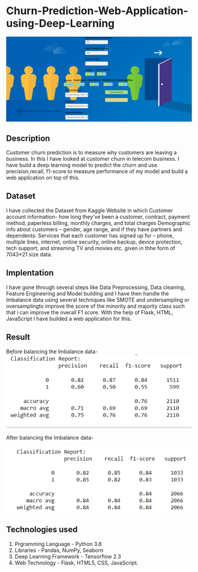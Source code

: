 # Churn-Prediction-Web-Application-using-Deep-Learning
![plot](./Screen.png)

## Description
Customer churn prediction is to measure why customers are leaving a business. In this I have looked at customer churn in telecom business. I have build a deep learning model to predict the churn and use precision,recall, f1-score to measure performance of my model and build a web application on top of this.

## Dataset
I have collected the Dataset from Kaggle Website in which Customer account information- how long they’ve been a customer, contract, payment method, paperless billing, monthly charges, and total charges Demographic info about customers – gender, age range, and if they have partners and dependents. Services that each customer has signed up for – phone, multiple lines, internet, online security, online backup, device protection, tech support, and streaming TV and movies etc. given in thhe form of 7043*21 size data.


## Implentation
I have gone through several steps like Data Preprocessing, Data cleaning, Feature Engineering and Model building and I have then handle the Imbalance data using several techniques like SMOTE and undersampling or oversamplingto improve the score of the minority and majority class such that i can improve the overall F1 score. 
With the help of Flask, HTML, JavaScript I have builded a web application for this.

## Result
Before balancing the Imbalance data-
![plot](./3472.png)

After balancing the Imbalance data-

![plot](./3474.png)


## Technologies used

1. Prgramming Language - Python 3.8
2. Libraries - Pandas, NumPy, Seaborn
3. Deep Learning Framework - Tensorflow 2.3
4. Web Technology - Flask, HTML5, CSS, JavaScript.
